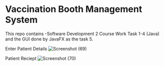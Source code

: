 # Vaccination Booth Management System 
This repo contains -Software Development 2 Course Work Task 1-4 (Java) and the GUI done by JavaFX as the task 5. 

Enter Patient Details
![Screenshot (69)](https://user-images.githubusercontent.com/89345907/158948808-a4c475c2-bb23-42f5-b39e-12d2f12bb3fc.png)

Patient Reciept 
![Screenshot (70)](https://user-images.githubusercontent.com/89345907/158948829-c13a96fd-eeb4-457e-94b4-2254973f18c0.png)
